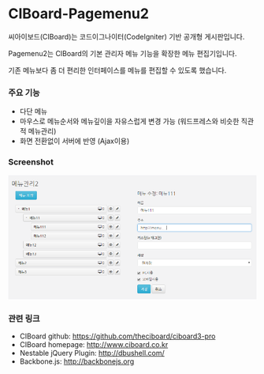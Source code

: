 # CIBoard-Pagemenu2

씨아이보드(CIBoard)는 코드이그나이터(CodeIgniter) 기반 공개형 게시판입니다. 

Pagemenu2는 CIBoard의 기본 관리자 메뉴 기능을 확장한 메뉴 편집기입니다. 

기존 메뉴보다 좀 더 편리한 인터페이스를 메뉴를 편집할 수 있도록 했습니다. 

### 주요 기능 

- 다단 메뉴 
- 마우스로 메뉴순서와 메뉴깊이을 자유스럽게 변경 가능 (워드프레스와 비슷한 직관적 메뉴관리)
- 화면 전환없이 서버에 반영 (Ajax이용)

### Screenshot

<img src="./screenshot.png" width="" height=""></img> 

### 관련 링크 
* CIBoard github: https://github.com/theciboard/ciboard3-pro 
* CIBoard homepage: http://www.ciboard.co.kr
* Nestable jQuery Plugin: http://dbushell.com/
* Backbone.js: http://backbonejs.org

